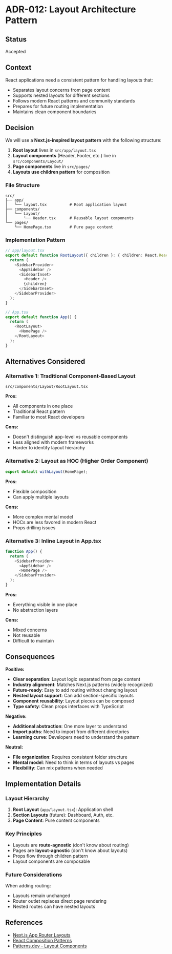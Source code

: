 # ADR-012: Layout Architecture Pattern

## Status
Accepted

## Context
React applications need a consistent pattern for handling layouts that:
- Separates layout concerns from page content
- Supports nested layouts for different sections
- Follows modern React patterns and community standards
- Prepares for future routing implementation
- Maintains clean component boundaries

## Decision
We will use a **Next.js-inspired layout pattern** with the following structure:

1. **Root layout** lives in `src/app/layout.tsx`
2. **Layout components** (Header, Footer, etc.) live in `src/components/Layout/`
3. **Page components** live in `src/pages/`
4. **Layouts use children pattern** for composition

### File Structure
```
src/
├── app/
│   └── layout.tsx          # Root application layout
├── components/
│   └── Layout/
│       └── Header.tsx      # Reusable layout components
└── pages/
    └── HomePage.tsx        # Pure page content
```

### Implementation Pattern
```typescript
// app/layout.tsx
export default function RootLayout({ children }: { children: React.ReactNode }) {
  return (
    <SidebarProvider>
      <AppSidebar />
      <SidebarInset>
        <Header />
        {children}
      </SidebarInset>
    </SidebarProvider>
  );
}

// App.tsx
export default function App() {
  return (
    <RootLayout>
      <HomePage />
    </RootLayout>
  );
}
```

## Alternatives Considered

### Alternative 1: Traditional Component-Based Layout
```
src/components/Layout/RootLayout.tsx
```
**Pros:**
- All components in one place
- Traditional React pattern
- Familiar to most React developers

**Cons:**
- Doesn't distinguish app-level vs reusable components
- Less aligned with modern frameworks
- Harder to identify layout hierarchy

### Alternative 2: Layout as HOC (Higher Order Component)
```typescript
export default withLayout(HomePage);
```
**Pros:**
- Flexible composition
- Can apply multiple layouts

**Cons:**
- More complex mental model
- HOCs are less favored in modern React
- Props drilling issues

### Alternative 3: Inline Layout in App.tsx
```typescript
function App() {
  return (
    <SidebarProvider>
      <AppSidebar />
      <HomePage />
    </SidebarProvider>
  );
}
```
**Pros:**
- Everything visible in one place
- No abstraction layers

**Cons:**
- Mixed concerns
- Not reusable
- Difficult to maintain

## Consequences

**Positive:**
- **Clear separation**: Layout logic separated from page content
- **Industry alignment**: Matches Next.js patterns (widely recognized)
- **Future-ready**: Easy to add routing without changing layout
- **Nested layout support**: Can add section-specific layouts
- **Component reusability**: Layout pieces can be composed
- **Type safety**: Clean props interfaces with TypeScript

**Negative:**
- **Additional abstraction**: One more layer to understand
- **Import paths**: Need to import from different directories
- **Learning curve**: Developers need to understand the pattern

**Neutral:**
- **File organization**: Requires consistent folder structure
- **Mental model**: Need to think in terms of layouts vs pages
- **Flexibility**: Can mix patterns when needed

## Implementation Details

### Layout Hierarchy
1. **Root Layout** (`app/layout.tsx`): Application shell
2. **Section Layouts** (future): Dashboard, Auth, etc.
3. **Page Content**: Pure content components

### Key Principles
- Layouts are **route-agnostic** (don't know about routing)
- Pages are **layout-agnostic** (don't know about layouts)
- Props flow through children pattern
- Layout components are composable

### Future Considerations
When adding routing:
- Layouts remain unchanged
- Router outlet replaces direct page rendering
- Nested routes can have nested layouts

## References
- [Next.js App Router Layouts](https://nextjs.org/docs/app/building-your-application/routing/pages-and-layouts)
- [React Composition Patterns](https://react.dev/learn/passing-props-to-a-component#passing-jsx-as-children)
- [Patterns.dev - Layout Components](https://www.patterns.dev/posts/layout-components)